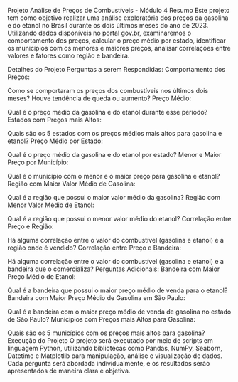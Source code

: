 Projeto Análise de Preços de Combustíveis - Módulo 4
Resumo
Este projeto tem como objetivo realizar uma análise exploratória dos preços da gasolina e do etanol no Brasil durante os dois últimos meses do ano de 2023. Utilizando dados disponíveis no portal gov.br, examinaremos o comportamento dos preços, calcular o preço médio por estado, identificar os municípios com os menores e maiores preços, analisar correlações entre valores e fatores como região e bandeira.

Detalhes do Projeto
Perguntas a serem Respondidas:
Comportamento dos Preços:

Como se comportaram os preços dos combustíveis nos últimos dois meses? Houve tendência de queda ou aumento?
Preço Médio:

Qual é o preço médio da gasolina e do etanol durante esse período?
Estados com Preços mais Altos:

Quais são os 5 estados com os preços médios mais altos para gasolina e etanol?
Preço Médio por Estado:

Qual é o preço médio da gasolina e do etanol por estado?
Menor e Maior Preço por Município:

Qual é o município com o menor e o maior preço para gasolina e etanol?
Região com Maior Valor Médio de Gasolina:

Qual é a região que possui o maior valor médio da gasolina?
Região com Menor Valor Médio de Etanol:

Qual é a região que possui o menor valor médio do etanol?
Correlação entre Preço e Região:

Há alguma correlação entre o valor do combustível (gasolina e etanol) e a região onde é vendido?
Correlação entre Preço e Bandeira:

Há alguma correlação entre o valor do combustível (gasolina e etanol) e a bandeira que o comercializa?
Perguntas Adicionais:
Bandeira com Maior Preço Médio de Etanol:

Qual é a bandeira que possui o maior preço médio de venda para o etanol?
Bandeira com Maior Preço Médio de Gasolina em São Paulo:

Qual é a bandeira com o maior preço médio de venda de gasolina no estado de São Paulo?
Municípios com Preços mais Altos para Gasolina:

Quais são os 5 municípios com os preços mais altos para gasolina?
Execução do Projeto
O projeto será executado por meio de scripts em linguagem Python, utilizando bibliotecas como Pandas, NumPy, Seaborn, Datetime e Matplotlib para manipulação, análise e visualização de dados. Cada pergunta será abordada individualmente, e os resultados serão apresentados de maneira clara e objetiva.
